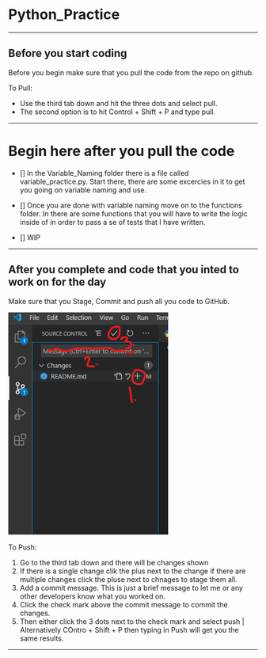 # Python_Practice

---

## Before you start coding

Before you begin make sure that you pull the code from the repo on github.

To Pull:

- Use the third tab down and hit the three dots and select pull.
- The second option is to hit Control + Shift + P and type pull.

---

# Begin here after you pull the code

- [] In the Variable_Naming folder there is a file called variable_practice.py. Start there, there are some excercies in it to get you going on variable naming and use.

- [] Once you are done with variable naming move on to the functions folder. In there are some functions that you will have to write the logic inside of in order to pass a se of tests that I have written.

- [] WIP

---

## After you complete and code that you inted to work on for the day

Make sure that you Stage, Commit and push all you code to GitHub.

![alt text](Images/Git_Panel_VS_Code.png)

To Push:

1. Go to the third tab down and there will be changes shown
2. If there is a single change clik the plus next to the change if there are multiple changes click the pluse next to chnages to stage them all.
3. Add a commit message. This is just a brief message to let me or any other developers know what you worked on.
4. Click the check mark above the commit message to commit the changes.
5. Then either click the 3 dots next to the check mark and select push | Alternatively COntro + Shift + P then typing in Push will get you the same results.

---
